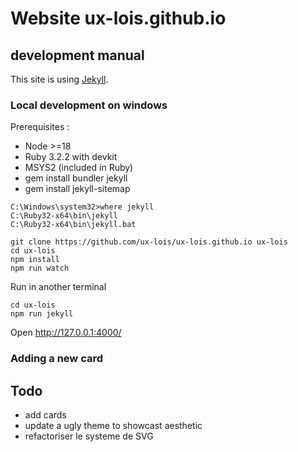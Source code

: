 # Website ux-lois.github.io

## development manual

This site is using [Jekyll](https://jekyllrb.com/).

### Local development on windows

Prerequisites :

- Node >=18
- Ruby 3.2.2 with devkit
- MSYS2 (included in Ruby)
- gem install bundler jekyll
- gem install jekyll-sitemap

```
C:\Windows\system32>where jekyll
C:\Ruby32-x64\bin\jekyll
C:\Ruby32-x64\bin\jekyll.bat
```

```
git clone https://github.com/ux-lois/ux-lois.github.io ux-lois
cd ux-lois
npm install
npm run watch
```

Run in another terminal

```
cd ux-lois
npm run jekyll
```

Open http://127.0.0.1:4000/

### Adding a new card

## Todo

- add cards
- update a ugly theme to showcast aesthetic
- refactoriser le systeme de SVG
